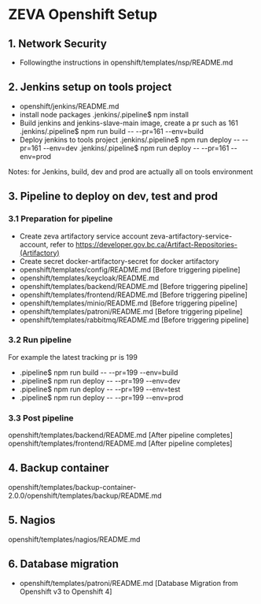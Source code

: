 # ZEVA Openshift Setup

## 1. Network Security

*  Followingthe instructions in openshift/templates/nsp/README.md

## 2. Jenkins setup on tools project

* openshift/jenkins/README.md
* install node packages
.jenkins/.pipeline$ npm install
* Build jenkins and jenkins-slave-main image, create a pr such as 161
.jenkins/.pipeline$ npm run build -- --pr=161 --env=build
* Deploy jenkins to tools project
.jenkins/.pipeline$ npm run deploy -- --pr=161 --env=dev
.jenkins/.pipeline$ npm run deploy -- --pr=161 --env=prod

Notes: for Jenkins, build, dev and prod are actually all on tools environment

## 3. Pipeline to deploy on dev, test and prod

### 3.1 Preparation for pipeline

* Create zeva artifactory service account zeva-artifactory-service-account, refer to https://developer.gov.bc.ca/Artifact-Repositories-(Artifactory)
* Create secret docker-artifactory-secret for docker artifactory
* openshift/templates/config/README.md [Before triggering pipeline]
* openshift/templates/keycloak/README.md
* openshift/templates/backend/README.md [Before triggering pipeline]
* openshift/templates/frontend/README.md [Before triggering pipeline]
* openshift/templates/minio/README.md [Before triggering pipeline]
* openshift/templates/patroni/README.md [Before triggering pipeline]
* openshift/templates/rabbitmq/README.md [Before triggering pipeline]

### 3.2 Run pipeline

For example the latest tracking pr is 199

* .pipeline$ npm run build -- --pr=199 --env=build
* .pipeline$ npm run deploy -- --pr=199 --env=dev
* .pipeline$ npm run deploy -- --pr=199 --env=test
* .pipeline$ npm run deploy -- --pr=199 --env=prod

### 3.3 Post pipeline

openshift/templates/backend/README.md [After pipeline completes]
openshift/templates/frontend/README.md [After pipeline completes]

## 4. Backup container

openshift/templates/backup-container-2.0.0/openshift/templates/backup/README.md

## 5. Nagios

openshift/templates/nagios/README.md

## 6. Database migration

* openshift/templates/patroni/README.md [Database Migration from Openshift v3 to Openshift 4]

